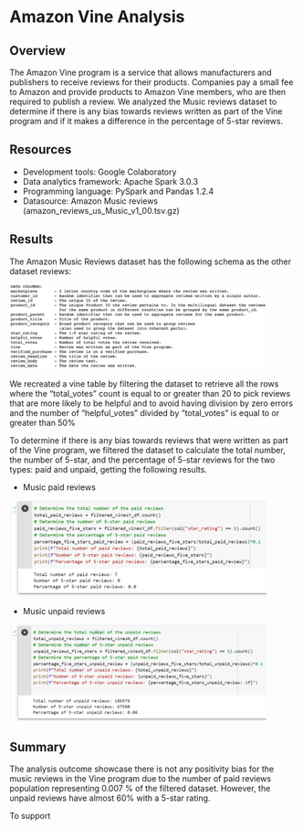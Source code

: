 # Amazon Vine Analysis

## Overview
The Amazon Vine program is a service that allows manufacturers and publishers to receive reviews for their products. Companies pay a small fee to Amazon and provide products to Amazon Vine members, who are then required to publish a review. We analyzed the Music reviews dataset to determine if there is any bias towards reviews written as part of the Vine program and if it makes a difference in the percentage of 5-star reviews.

## Resources
  - Development tools: Google Colaboratory
  - Data analytics framework: Apache Spark 3.0.3
  - Programming language: PySpark and Pandas 1.2.4
  - Datasource: Amazon Music reviews (amazon_reviews_us_Music_v1_00.tsv.gz)

## Results
The Amazon Music Reviews dataset has the following schema as the other dataset reviews:

<img src="Resources/schema.PNG" width="450" />

We recreated a vine table by filtering the dataset to retrieve all the rows where the “total_votes” count is equal to or greater than 20 to pick reviews that are more likely to be helpful and to avoid having division by zero errors and the number of “helpful_votes” divided by “total_votes” is equal to or greater than 50%

To determine if there is any bias towards reviews that were written as part of the Vine program, we filtered the dataset to calculate the total number, the number of 5-star, and the percentage of 5-star reviews for the two types: paid and unpaid, getting the following results.

- Music paid reviews
<img src="Resources/paid_review.PNG" width="450" />

- Music unpaid reviews
<img src="Resources/unpaid_review.PNG" width="450" />

## Summary
The analysis outcome showcase there is not any positivity bias for the music reviews in the Vine program due to the number of paid reviews population representing 0.007 % of the filtered dataset. However, the unpaid reviews have almost 60% with a 5-star rating.

To support


